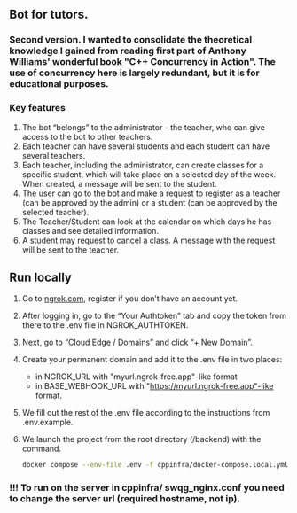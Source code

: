 ## Bot for tutors.

### Second version. I wanted to consolidate the theoretical knowledge I gained from reading first part of Anthony Williams' wonderful book "C++ Concurrency in Action". The use of concurrency here is largely redundant, but it is for educational purposes.

### Key features
1. The bot “belongs” to the administrator - the teacher, who can give access to the bot to other teachers.
2. Each teacher can have several students and each student can have several teachers.
3. Each teacher, including the administrator, can create classes for a specific student, which will take place on a selected day of the week. When created, a message will be sent to the student.
4. The user can go to the bot and make a request to register as a teacher (can be approved by the admin) or a student (can be approved by the selected teacher).  
5. The Teacher/Student can look at the calendar on which days he has classes and see detailed information. 
6. A student may request to cancel a class. A message with the request will be sent to the teacher. 


## Run locally
1. Go to [ngrok.com](https://ngrok.com/), register if you don’t have an account yet.
2. After logging in, go to the “Your Authtoken” tab and copy the token from there to the .env file in NGROK_AUTHTOKEN.
3. Next, go to “Cloud Edge / Domains” and click “+ New Domain”.
4. Create your permanent domain and add it to the .env file in two places:
   * in NGROK_URL with "myurl.ngrok-free.app"-like format
   * in BASE_WEBHOOK_URL with "https://myurl.ngrok-free.app"-like format.
6. We fill out the rest of the .env file according to the instructions from .env.example.
7. We launch the project from the root directory (/backend) with the command.
  
   ```bash
   docker compose --env-file .env -f cppinfra/docker-compose.local.yml up -d
   ```

### !!! To run on the server in cppinfra/ swqg_nginx.conf you need to change the server url (required hostname, not ip). 